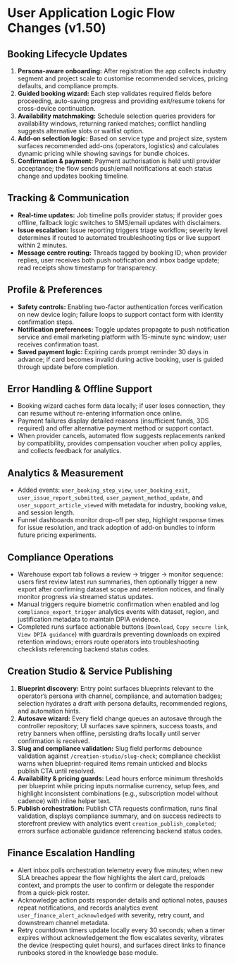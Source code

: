 # User Application Logic Flow Changes (v1.50)

## Booking Lifecycle Updates
1. **Persona-aware onboarding:** After registration the app collects industry segment and project scale to customise recommended services, pricing defaults, and compliance prompts.
2. **Guided booking wizard:** Each step validates required fields before proceeding, auto-saving progress and providing exit/resume tokens for cross-device continuation.
3. **Availability matchmaking:** Schedule selection queries providers for availability windows, returning ranked matches; conflict handling suggests alternative slots or waitlist option.
4. **Add-on selection logic:** Based on service type and project size, system surfaces recommended add-ons (operators, logistics) and calculates dynamic pricing while showing savings for bundle choices.
5. **Confirmation & payment:** Payment authorisation is held until provider acceptance; the flow sends push/email notifications at each status change and updates booking timeline.

## Tracking & Communication
- **Real-time updates:** Job timeline polls provider status; if provider goes offline, fallback logic switches to SMS/email updates with disclaimers.
- **Issue escalation:** Issue reporting triggers triage workflow; severity level determines if routed to automated troubleshooting tips or live support within 2 minutes.
- **Message centre routing:** Threads tagged by booking ID; when provider replies, user receives both push notification and inbox badge update; read receipts show timestamp for transparency.

## Profile & Preferences
- **Safety controls:** Enabling two-factor authentication forces verification on new device login; failure loops to support contact form with identity confirmation steps.
- **Notification preferences:** Toggle updates propagate to push notification service and email marketing platform with 15-minute sync window; user receives confirmation toast.
- **Saved payment logic:** Expiring cards prompt reminder 30 days in advance; if card becomes invalid during active booking, user is guided through update before completion.

## Error Handling & Offline Support
- Booking wizard caches form data locally; if user loses connection, they can resume without re-entering information once online.
- Payment failures display detailed reasons (insufficient funds, 3DS required) and offer alternative payment method or support contact.
- When provider cancels, automated flow suggests replacements ranked by compatibility, provides compensation voucher when policy applies, and collects feedback for analytics.

## Analytics & Measurement
- Added events: `user_booking_step_view`, `user_booking_exit`, `user_issue_report_submitted`, `user_payment_method_update`, and `user_support_article_viewed` with metadata for industry, booking value, and session length.
- Funnel dashboards monitor drop-off per step, highlight response times for issue resolution, and track adoption of add-on bundles to inform future pricing experiments.

## Compliance Operations
- Warehouse export tab follows a review → trigger → monitor sequence: users first review latest run summaries, then optionally trigger a new export after confirming dataset scope and retention notices, and finally monitor progress via streamed status updates.
- Manual triggers require biometric confirmation when enabled and log `compliance_export_trigger` analytics events with dataset, region, and justification metadata to maintain DPIA evidence.
- Completed runs surface actionable buttons (`Download`, `Copy secure link`, `View DPIA guidance`) with guardrails preventing downloads on expired retention windows; errors route operators into troubleshooting checklists referencing backend status codes.

## Creation Studio & Service Publishing
1. **Blueprint discovery:** Entry point surfaces blueprints relevant to the operator’s persona with channel, compliance, and automation badges; selection hydrates a draft with persona defaults, recommended regions, and automation hints.
2. **Autosave wizard:** Every field change queues an autosave through the controller repository; UI surfaces save spinners, success toasts, and retry banners when offline, persisting drafts locally until server confirmation is received.
3. **Slug and compliance validation:** Slug field performs debounce validation against `/creation-studio/slug-check`; compliance checklist warns when blueprint-required items remain unticked and blocks publish CTA until resolved.
4. **Availability & pricing guards:** Lead hours enforce minimum thresholds per blueprint while pricing inputs normalise currency, setup fees, and highlight inconsistent combinations (e.g., subscription model without cadence) with inline helper text.
5. **Publish orchestration:** Publish CTA requests confirmation, runs final validation, displays compliance summary, and on success redirects to storefront preview with analytics event `creation_publish_completed`; errors surface actionable guidance referencing backend status codes.

## Finance Escalation Handling
- Alert inbox polls orchestration telemetry every five minutes; when new SLA breaches appear the flow highlights the alert card, preloads context, and prompts the user to confirm or delegate the responder from a quick-pick roster.
- Acknowledge action posts responder details and optional notes, pauses repeat notifications, and records analytics event `user_finance_alert_acknowledged` with severity, retry count, and downstream channel metadata.
- Retry countdown timers update locally every 30 seconds; when a timer expires without acknowledgement the flow escalates severity, vibrates the device (respecting quiet hours), and surfaces direct links to finance runbooks stored in the knowledge base module.
